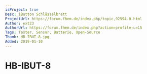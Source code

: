 ```yaml
---
isProject: true
Desc: iButton Schlüsselbrett
ProjectUrl: https://forum.fhem.de/index.php/topic,92594.0.html
Author: ext23
AuthorUrl: https://forum.fhem.de/index.php?action=profile;u=15
Tags: Taster, Sensor, Batterie, Open-Source
Thumb: HB-IBUT-8.jpg
Added: 2019-01-10
---
```


# HB-IBUT-8

